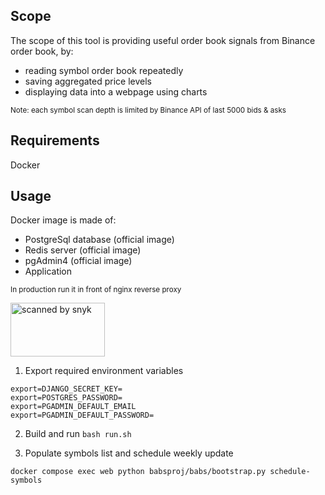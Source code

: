 ## Scope
The scope of this tool is providing useful order book signals from Binance order book, by:
- reading symbol order book repeatedly
- saving aggregated price levels
- displaying data into a webpage using charts

<sub>Note: each symbol scan depth is limited by Binance API of last 5000 bids & asks</sub>

## Requirements
Docker

## Usage
Docker image is made of:
- PostgreSql database (official image)
- Redis server (official image)
- pgAdmin4 (official image)
- Application

<sub>In production run it in front of nginx reverse proxy</sub>

<img src="https://uc94e2d4395cd46811204243c702.previews.dropboxusercontent.com/p/thumb/AB6fIHqjRf0yPiMQLoAId88eUe1zpJ6LV2DWGT7_e4Yj877CvMQdgkNpjYwNhRD0CMJdhmbmZ0a6qlh0ijPLUHLHlNO4ZSM5uYkBWUl8274CEmC3kz4Nh8kjEKmLgNfQ5AAJiungiSe7G-G_rAJzDux2prCJxXZmKsJAv2vPrvj1YDaieFQiz3-zMb755DRvAiMMeV-Aa0sS_9V1MgWkm0cmwR6-OfdStvwc5R92Mfk5qAPdtPQmN5NlYcFA8rDyrXdYH8c29KCAc7nX4M_zyS3C4N88HgJaufR5ZYyDq659HOumK9WGbm_Lmy39a-1PdVuJjEf68YMArJQHy7grOHYqVvzsLGonexBnoVm1u8SORfIWDGlvQb-FFpvJdCGWChuOcMUovBrXHzA5WyRLqeXjFQf-zlxK_PJWyBoH_nmT5Q/p.png" alt="scanned by snyk" width="151" height="86"></img>

1. Export required environment variables
```
export=DJANGO_SECRET_KEY=
export=POSTGRES_PASSWORD=
export=PGADMIN_DEFAULT_EMAIL
export=PGADMIN_DEFAULT_PASSWORD=
```
2. Build and run
```bash run.sh```

3. Populate symbols list and schedule weekly update
```
docker compose exec web python babsproj/babs/bootstrap.py schedule-symbols
```
